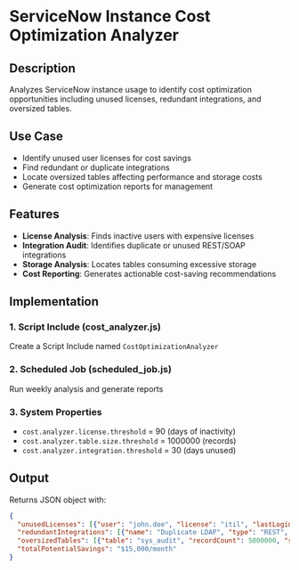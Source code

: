 # ServiceNow Instance Cost Optimization Analyzer

## Description
Analyzes ServiceNow instance usage to identify cost optimization opportunities including unused licenses, redundant integrations, and oversized tables.

## Use Case
- Identify unused user licenses for cost savings
- Find redundant or duplicate integrations
- Locate oversized tables affecting performance and storage costs
- Generate cost optimization reports for management

## Features
- **License Analysis**: Finds inactive users with expensive licenses
- **Integration Audit**: Identifies duplicate or unused REST/SOAP integrations
- **Storage Analysis**: Locates tables consuming excessive storage
- **Cost Reporting**: Generates actionable cost-saving recommendations

## Implementation

### 1. Script Include (cost_analyzer.js)
Create a Script Include named `CostOptimizationAnalyzer`

### 2. Scheduled Job (scheduled_job.js)
Run weekly analysis and generate reports

### 3. System Properties
- `cost.analyzer.license.threshold` = 90 (days of inactivity)
- `cost.analyzer.table.size.threshold` = 1000000 (records)
- `cost.analyzer.integration.threshold` = 30 (days unused)

## Output
Returns JSON object with:
```json
{
  "unusedLicenses": [{"user": "john.doe", "license": "itil", "lastLogin": "2024-01-15"}],
  "redundantIntegrations": [{"name": "Duplicate LDAP", "type": "REST", "lastUsed": "2024-02-01"}],
  "oversizedTables": [{"table": "sys_audit", "recordCount": 5000000, "sizeGB": 12.5}],
  "totalPotentialSavings": "$15,000/month"
}
